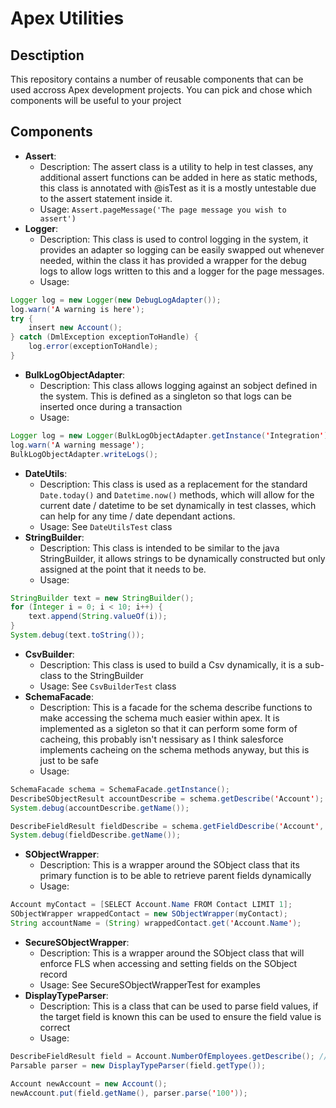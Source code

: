 # Apex Utilities

## Desctiption
This repository contains a number of reusable components that can be used accross Apex development projects. You can pick and chose which components will be useful to your project

## Components
* **Assert**:
    * Description: The assert class is a utility to help in test classes, any additional assert functions can be added in here as static methods, this class is annotated with @isTest as it is a mostly untestable due to the assert statement inside it.
    * Usage: `Assert.pageMessage('The page message you wish to assert')`
* **Logger**:
    * Description: This class is used to control logging in the system, it provides an adapter so logging can be easily swapped out whenever needed, within the class it has provided a wrapper for the debug logs to allow logs written to this and a logger for the page messages.
    * Usage:
```java
Logger log = new Logger(new DebugLogAdapter());
log.warn('A warning is here');
try {
    insert new Account();
} catch (DmlException exceptionToHandle) {
    log.error(exceptionToHandle);
}
```
* **BulkLogObjectAdapter**:
    * Description: This class allows logging against an sobject defined in the system. This is defined as a singleton so that logs can be inserted once during a transaction
    * Usage:
```java
Logger log = new Logger(BulkLogObjectAdapter.getInstance('Integration'));
log.warn('A warning message');
BulkLogObjectAdapter.writeLogs();
```
* **DateUtils**:
    * Description: This class is used as a replacement for the standard `Date.today()` and `Datetime.now()` methods, which will allow for the current date / datetime to be set dynamically in test classes, which can help for any time / date dependant actions.
    * Usage: See `DateUtilsTest` class
* **StringBuilder**:
    * Description: This class is intended to be similar to the java StringBuilder, it allows strings to be dynamically constructed but only assigned at the point that it needs to be.
    * Usage:
```java
StringBuilder text = new StringBuilder();
for (Integer i = 0; i < 10; i++) {
    text.append(String.valueOf(i));
}
System.debug(text.toString());
```
* **CsvBuilder**:
    * Description: This class is used to build a Csv dynamically, it is a sub-class to the StringBuilder
    * Usage: See `CsvBuilderTest` class
* **SchemaFacade**:
    * Description: This is a facade for the schema describe functions to make accessing the schema much easier within apex. It is implemented as a sigleton so that it can perform some form of cacheing, this probably isn't nessisary as I think salesforce implements cacheing on the schema methods anyway, but this is just to be safe
    * Usage:
```java
SchemaFacade schema = SchemaFacade.getInstance();
DescribeSObjectResult accountDescribe = schema.getDescribe('Account');
System.debug(accountDescribe.getName());

DescribeFieldResult fieldDescribe = schema.getFieldDescribe('Account', 'Name');
System.debug(fieldDescribe.getName());
```
* **SObjectWrapper**:
    * Description: This is a wrapper around the SObject class that its primary function is to be able to retrieve parent fields dynamically
    * Usage:
```java
Account myContact = [SELECT Account.Name FROM Contact LIMIT 1];
SObjectWrapper wrappedContact = new SObjectWrapper(myContact);
String accountName = (String) wrappedContact.get('Account.Name');
```
* **SecureSObjectWrapper**:
    * Description: This is a wrapper around the SObject class that will enforce FLS when accessing and setting fields on the SObject record
    * Usage: See SecureSObjectWrapperTest for examples
* **DisplayTypeParser**:
    * Description: This is a class that can be used to parse field values, if the target field is known this can be used to ensure the field value is correct
    * Usage:
```java
DescribeFieldResult field = Account.NumberOfEmployees.getDescribe(); // this would be more dynamic
Parsable parser = new DisplayTypeParser(field.getType());

Account newAccount = new Account();
newAccount.put(field.getName(), parser.parse('100'));
```
